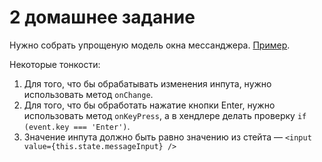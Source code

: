 # 2 домашнее задание

Нужно собрать упрощеную модель окна мессанджера. [Пример](http://5b2a83c08df8941c77730f60.silly-curran-c5dc53.netlify.com).

Некоторые тонкости:
1. Для того, что бы обрабатывать изменения инпута, нужно использовать метод `onChange`.
1. Для того, что бы обработать нажатие кнопки Enter, нужно использовать метод `onKeyPress`, а в хендлере делать проверку `if (event.key === 'Enter')`.
1. Значение инпута должно быть равно значению из стейта — `<input value={this.state.messageInput} />`